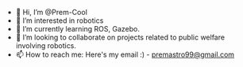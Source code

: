 - 👋 Hi, I’m @Prem-Cool
- 👀 I’m interested in robotics
- 🌱 I’m currently learning ROS, Gazebo.
- 💞️ I’m looking to collaborate on projects related to public welfare involving robotics.
- 📫 How to reach me: Here's my email :) - premastro99@gmail.com

<!---
Prem-Cool/Prem-Cool is a ✨ special ✨ repository because its `README.md` (this file) appears on your GitHub profile.
You can click the Preview link to take a look at your changes.
--->
